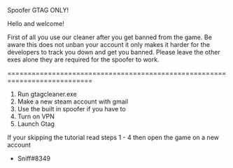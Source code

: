 Spoofer GTAG ONLY!

Hello and welcome!

First of all you use our cleaner after you get banned from the game.
Be aware this does not unban your account it only makes it harder for the developers to track you down and get you banned.
Please leave the other exes alone they are required for the spoofer to work.

===========================================================================

1. Run gtagcleaner.exe
2. Make a new steam account with gmail
3. Use the built in spoofer if you have to
4. Turn on VPN
5. Launch Gtag

If your skipping the tutorial read steps 1 - 4 then open the game on a new account

- Sniff#8349
